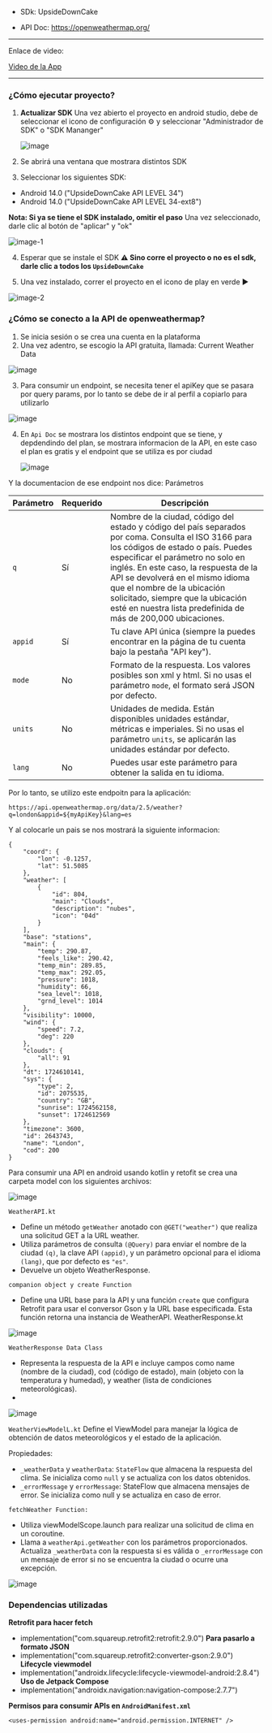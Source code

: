 - SDk: UpsideDownCake

- API Doc: https://openweathermap.org/

---
Enlace de video:

[Video de la App](https://ufgedu-my.sharepoint.com/:v:/g/personal/ia_angieespinoza_ufg_edu_sv/EaaYeBN_ss1PmZY840-icNQBvJRImrGN3G5BBbPonTxXRA?nav=eyJyZWZlcnJhbEluZm8iOnsicmVmZXJyYWxBcHAiOiJPbmVEcml2ZUZvckJ1c2luZXNzIiwicmVmZXJyYWxBcHBQbGF0Zm9ybSI6IldlYiIsInJlZmVycmFsTW9kZSI6InZpZXciLCJyZWZlcnJhbFZpZXciOiJNeUZpbGVzTGlua0NvcHkifX0&e=5GULlG)



---
### ¿Cómo ejecutar proyecto?

1. **Actualizar SDK**
   Una vez abierto el proyecto en android studio, debe de seleccionar el icono de configuración ⚙️ y seleccionar "Administrador de SDK" o "SDK Mananger"
   
   ![image](https://github.com/user-attachments/assets/4e0abab4-14f5-4b7e-8fdb-2b4a1e2c44ca)

   
3. Se abrirá una ventana que mostrara distintos SDK
4. Seleccionar los siguientes SDK:

- Android 14.0 ("UpsideDownCake API LEVEL 34")
- Android 14.0 ("UpsideDownCake API LEVEL 34-ext8")

**Nota: Si ya se tiene el SDK instalado, omitir el paso**
Una vez seleccionado, darle clic al botón de "aplicar" y "ok"

![image-1](https://github.com/user-attachments/assets/ad11e499-d921-4aab-b3a8-c9117137747e)


4. Esperar que se instale el SDK
**⚠️ Sino corre el proyecto o no es el sdk, darle clic a todos los `UpsideDownCake`**

5. Una vez instalado, correr el proyecto en el icono de play en verde ▶️


![image-2](https://github.com/user-attachments/assets/1a19ae08-0260-41d5-9cf1-7c2f2908d5e7)

### ¿Cómo se conecto a la API de openweathermap?
1. Se inicia sesión o se crea una cuenta en la plataforma
2. Una vez adentro, se escogio la API gratuita, llamada: Current Weather Data

![image](https://github.com/user-attachments/assets/c97bba6e-cd39-4d94-a82b-ee105edb786e)

3. Para consumir un endpoint, se necesita tener el apiKey que se pasara por query params, por lo tanto se debe de ir al perfil a copiarlo para utilizarlo
   
![image](https://github.com/user-attachments/assets/415ed421-4e57-4536-8cbe-9ff45679c297)

4. En `Api Doc` se mostrara los distintos endpoint que se tiene, y depdendindo del plan, se mostrara informacion de la API, en este caso el plan es gratis y el endpoint que se utiliza es por ciudad

   ![image](https://github.com/user-attachments/assets/f03ee02d-2d94-40bb-a958-6138166ac383)

Y la documentacion de ese endpoint nos dice:
Parámetros


| Parámetro | Requerido | Descripción |
|-----------|-----------|-------------|
| `q`       | Sí        | Nombre de la ciudad, código del estado y código del país separados por coma. Consulta el ISO 3166 para los códigos de estado o país. Puedes especificar el parámetro no solo en inglés. En este caso, la respuesta de la API se devolverá en el mismo idioma que el nombre de la ubicación solicitado, siempre que la ubicación esté en nuestra lista predefinida de más de 200,000 ubicaciones. |
| `appid`   | Sí        | Tu clave API única (siempre la puedes encontrar en la página de tu cuenta bajo la pestaña "API key"). |
| `mode`    | No        | Formato de la respuesta. Los valores posibles son xml y html. Si no usas el parámetro `mode`, el formato será JSON por defecto. |
| `units`   | No        | Unidades de medida. Están disponibles unidades estándar, métricas e imperiales. Si no usas el parámetro `units`, se aplicarán las unidades estándar por defecto. |
| `lang`    | No        | Puedes usar este parámetro para obtener la salida en tu idioma. |

Por lo tanto, se utilizo este endpoitn para la aplicación:

`
https://api.openweathermap.org/data/2.5/weather?q=london&appid=${myApiKey}&lang=es
`

Y al colocarle un pais se nos mostrará la siguiente informacion:
```
{
    "coord": {
        "lon": -0.1257,
        "lat": 51.5085
    },
    "weather": [
        {
            "id": 804,
            "main": "Clouds",
            "description": "nubes",
            "icon": "04d"
        }
    ],
    "base": "stations",
    "main": {
        "temp": 290.87,
        "feels_like": 290.42,
        "temp_min": 289.85,
        "temp_max": 292.05,
        "pressure": 1018,
        "humidity": 66,
        "sea_level": 1018,
        "grnd_level": 1014
    },
    "visibility": 10000,
    "wind": {
        "speed": 7.2,
        "deg": 220
    },
    "clouds": {
        "all": 91
    },
    "dt": 1724610141,
    "sys": {
        "type": 2,
        "id": 2075535,
        "country": "GB",
        "sunrise": 1724562158,
        "sunset": 1724612569
    },
    "timezone": 3600,
    "id": 2643743,
    "name": "London",
    "cod": 200
}

```

Para consumir una API en android usando kotlin y retofit se crea una carpeta model con los siguientes archivos:



![image](https://github.com/user-attachments/assets/8f5c1826-4ddd-4800-bb7d-2acdf7c45043)


`WeatherAPI.kt`

- Define un método `getWeather` anotado con `@GET("weather")` que realiza una solicitud GET a la URL weather.
- Utiliza parámetros de consulta `(@Query)` para enviar el nombre de la ciudad `(q)`, la clave API `(appid)`, y un parámetro opcional para el idioma `(lang)`, que por defecto es `"es"`.
- Devuelve un objeto WeatherResponse.

`companion object y create Function`
- Define una URL base para la API y una función `create` que configura Retrofit para usar el conversor Gson y la URL base especificada. Esta función retorna una instancia de WeatherAPI.
WeatherResponse.kt

![image](https://github.com/user-attachments/assets/8d8531fe-330d-4707-9d34-4a4b6a4a143f)



`WeatherResponse Data Class`

- Representa la respuesta de la API e incluye campos como name (nombre de la ciudad), cod (código de estado), main (objeto con la temperatura y humedad), y weather (lista de condiciones meteorológicas).
- 

![image](https://github.com/user-attachments/assets/5d9ff9bc-ba89-4da9-884a-3a3d13e9208b)



`WeatherViewModelL.kt`
Define el ViewModel para manejar la lógica de obtención de datos meteorológicos y el estado de la aplicación.

Propiedades:
- `_weatherData` y `weatherData`: `StateFlow` que almacena la respuesta del clima. Se inicializa como `null` y se actualiza con los datos obtenidos.
- `_errorMessage` y `errorMessage`: StateFlow que almacena mensajes de error. Se inicializa como null y se actualiza en caso de error.

`fetchWeather Function:`
- Utiliza viewModelScope.launch para realizar una solicitud de clima en un coroutine.
- Llama a `weatherApi.getWeather` con los parámetros proporcionados.
Actualiza `_weatherData` con la respuesta si es válida o `_errorMessage` con un mensaje de error si no se encuentra la ciudad o ocurre una excepción.

![image](https://github.com/user-attachments/assets/07ab3a96-abe2-4be4-a378-0f3c747c574f)



### Dependencias utilizadas

**Retrofit para hacer fetch**

- implementation("com.squareup.retrofit2:retrofit:2.9.0")
  **Para pasarlo a formato JSON**
- implementation("com.squareup.retrofit2:converter-gson:2.9.0")
  **Lifecycle viewmodel**
- implementation("androidx.lifecycle:lifecycle-viewmodel-android:2.8.4")
  **Uso de Jetpack Compose**
- implementation("androidx.navigation:navigation-compose:2.7.7")

**Permisos para consumir APIs en `AndroidManifest.xml`**

```
<uses-permission android:name="android.permission.INTERNET" />
```
